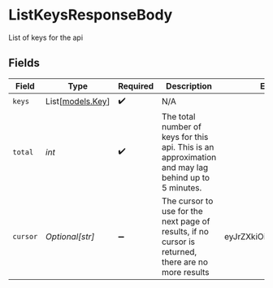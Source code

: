 # ListKeysResponseBody

List of keys for the api


## Fields

| Field                                                                                               | Type                                                                                                | Required                                                                                            | Description                                                                                         | Example                                                                                             |
| --------------------------------------------------------------------------------------------------- | --------------------------------------------------------------------------------------------------- | --------------------------------------------------------------------------------------------------- | --------------------------------------------------------------------------------------------------- | --------------------------------------------------------------------------------------------------- |
| `keys`                                                                                              | List[[models.Key](../models/key.md)]                                                                | :heavy_check_mark:                                                                                  | N/A                                                                                                 |                                                                                                     |
| `total`                                                                                             | *int*                                                                                               | :heavy_check_mark:                                                                                  | The total number of keys for this api. This is an approximation and may lag behind up to 5 minutes. |                                                                                                     |
| `cursor`                                                                                            | *Optional[str]*                                                                                     | :heavy_minus_sign:                                                                                  | The cursor to use for the next page of results, if no cursor is returned, there are no more results | eyJrZXkiOiJrZXlfMTIzNCJ9                                                                            |
